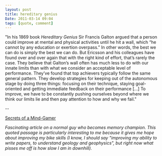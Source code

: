 ```yaml
---
layout: post
title: hereditary genius
Date: 2011-03-14 09:04
tags: [quote, comment]
---
```

 

"In his 1869 book _Hereditary Genius_ Sir Francis Galton argued that a person
could improve at mental and physical activities until he hit a wall, which “he
cannot by any education or exertion overpass.” In other words, the best we can
do is simply the best we can do. But Ericsson and his colleagues have found
over and over again that with the right kind of effort, that’s rarely the
case. They believe that Galton’s wall often has much less to do with our
innate limits than with what we consider an acceptable level of performance.
They’ve found that top achievers typically follow the same general pattern.
They develop strategies for keeping out of the autonomous stage by doing three
things: focusing on their technique, staying goal-oriented and getting
immediate feedback on their performance […] To improve, we have to be
constantly pushing ourselves beyond where we think our limits lie and then pay
attention to how and why we fail."

--

[Secrets of a Mind-Gamer](http://www.nytimes.com/interactive/2011/02/20/magazine/mind-secrets.html)

_Fascinating article on a normal guy who becomes memory champion. This quoted
passage is particularly interesting to me because it gives me hope about
improving my bike skills (I know, I should say "improving my ability to write
papers, to understand geology and geophysics", but right now what pisses me
off is how slow I am in downhill)._
